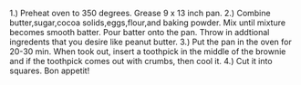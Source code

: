 1.) Preheat oven to 350 degrees. Grease 9 x 13 inch pan.
2.) Combine butter,sugar,cocoa solids,eggs,flour,and baking powder. Mix until mixture becomes smooth batter. Pour batter onto the pan. Throw in addtional ingredents that you desire like peanut butter.
3.) Put the pan in the oven for 20-30 min. When took out, insert a toothpick in the middle of the brownie and if the toothpick comes out with crumbs, then cool it.
4.) Cut it into squares. Bon appetit!